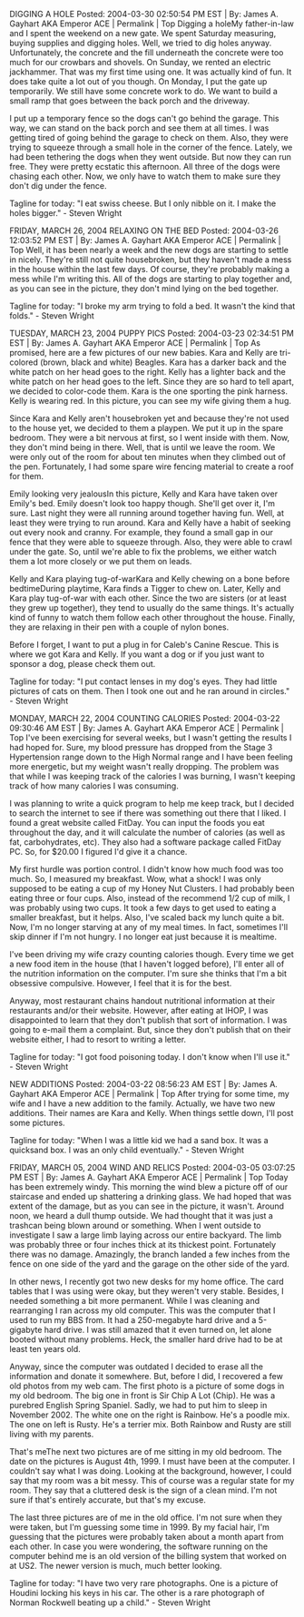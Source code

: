 DIGGING A HOLE
Posted: 2004-03-30 02:50:54 PM EST | By: James A. Gayhart AKA Emperor ACE | Permalink | Top
Digging a holeMy father-in-law and I spent the weekend on a new gate. We spent Saturday measuring, buying supplies and digging holes. Well, we tried to dig holes anyway. Unfortunately, the concrete and the fill underneath the concrete were too much for our crowbars and shovels. On Sunday, we rented an electric jackhammer. That was my first time using one. It was actually kind of fun. It does take quite a lot out of you though. On Monday, I put the gate up temporarily. We still have some concrete work to do. We want to build a small ramp that goes between the back porch and the driveway.

I put up a temporary fence so the dogs can't go behind the garage. This way, we can stand on the back porch and see them at all times. I was getting tired of going behind the garage to check on them. Also, they were trying to squeeze through a small hole in the corner of the fence. Lately, we had been tethering the dogs when they went outside. But now they can run free. They were pretty ecstatic this afternoon. All three of the dogs were chasing each other. Now, we only have to watch them to make sure they don't dig under the fence.

Tagline for today: "I eat swiss cheese. But I only nibble on it. I make the holes bigger." - Steven Wright

FRIDAY, MARCH 26, 2004
RELAXING ON THE BED
Posted: 2004-03-26 12:03:52 PM EST | By: James A. Gayhart AKA Emperor ACE | Permalink | Top
Well, it has been nearly a week and the new dogs are starting to settle in nicely. They're still not quite housebroken, but they haven't made a mess in the house within the last few days. Of course, they're probably making a mess while I'm writing this. All of the dogs are starting to play together and, as you can see in the picture, they don't mind lying on the bed together.

Tagline for today: "I broke my arm trying to fold a bed. It wasn't the kind that folds." - Steven Wright

TUESDAY, MARCH 23, 2004
PUPPY PICS
Posted: 2004-03-23 02:34:51 PM EST | By: James A. Gayhart AKA Emperor ACE | Permalink | Top
As promised, here are a few pictures of our new babies. Kara and Kelly are tri-colored (brown, black and white) Beagles. Kara has a darker back and the white patch on her head goes to the right. Kelly has a lighter back and the white patch on her head goes to the left. Since they are so hard to tell apart, we decided to color-code them. Kara is the one sporting the pink harness. Kelly is wearing red. In this picture, you can see my wife giving them a hug.

Since Kara and Kelly aren't housebroken yet and because they're not used to the house yet, we decided to them a playpen. We put it up in the spare bedroom. They were a bit nervous at first, so I went inside with them. Now, they don't mind being in there. Well, that is until we leave the room. We were only out of the room for about ten minutes when they climbed out of the pen. Fortunately, I had some spare wire fencing material to create a roof for them.

Emily looking very jealousIn this picture, Kelly and Kara have taken over Emily's bed. Emily doesn't look too happy though. She'll get over it, I'm sure. Last night they were all running around together having fun. Well, at least they were trying to run around. Kara and Kelly have a habit of seeking out every nook and cranny. For example, they found a small gap in our fence that they were able to squeeze through. Also, they were able to crawl under the gate. So, until we're able to fix the problems, we either watch them a lot more closely or we put them on leads.

Kelly and Kara playing tug-of-warKara and Kelly chewing on a bone before bedtimeDuring playtime, Kara finds a Tigger to chew on. Later, Kelly and Kara play tug-of-war with each other. Since the two are sisters (or at least they grew up together), they tend to usually do the same things. It's actually kind of funny to watch them follow each other throughout the house. Finally, they are relaxing in their pen with a couple of nylon bones.

Before I forget, I want to put a plug in for Caleb's Canine Rescue. This is where we got Kara and Kelly. If you want a dog or if you just want to sponsor a dog, please check them out.

Tagline for today: "I put contact lenses in my dog's eyes. They had little pictures of cats on them. Then I took one out and he ran around in circles." - Steven Wright

MONDAY, MARCH 22, 2004
COUNTING CALORIES
Posted: 2004-03-22 09:30:46 AM EST | By: James A. Gayhart AKA Emperor ACE | Permalink | Top
I've been exercising for several weeks, but I wasn't getting the results I had hoped for. Sure, my blood pressure has dropped from the Stage 3 Hypertension range down to the High Normal range and I have been feeling more energetic, but my weight wasn't really dropping. The problem was that while I was keeping track of the calories I was burning, I wasn't keeping track of how many calories I was consuming.

I was planning to write a quick program to help me keep track, but I decided to search the internet to see if there was something out there that I liked. I found a great website called FitDay. You can input the foods you eat throughout the day, and it will calculate the number of calories (as well as fat, carbohydrates, etc). They also had a software package called FitDay PC. So, for $20.00 I figured I'd give it a chance.

My first hurdle was portion control. I didn't know how much food was too much. So, I measured my breakfast. Wow, what a shock! I was only supposed to be eating a cup of my Honey Nut Clusters. I had probably been eating three or four cups. Also, instead of the recommend 1/2 cup of milk, I was probably using two cups. It took a few days to get used to eating a smaller breakfast, but it helps. Also, I've scaled back my lunch quite a bit. Now, I'm no longer starving at any of my meal times. In fact, sometimes I'll skip dinner if I'm not hungry. I no longer eat just because it is mealtime.

I've been driving my wife crazy counting calories though. Every time we get a new food item in the house (that I haven't logged before), I'll enter all of the nutrition information on the computer. I'm sure she thinks that I'm a bit obsessive compulsive. However, I feel that it is for the best.

Anyway, most restaurant chains handout nutritional information at their restaurants and/or their website. However, after eating at IHOP, I was disappointed to learn that they don't publish that sort of information. I was going to e-mail them a complaint. But, since they don't publish that on their website either, I had to resort to writing a letter.

Tagline for today: "I got food poisoning today. I don't know when I'll use it." - Steven Wright

NEW ADDITIONS
Posted: 2004-03-22 08:56:23 AM EST | By: James A. Gayhart AKA Emperor ACE | Permalink | Top
After trying for some time, my wife and I have a new addition to the family. Actually, we have two new additions. Their names are Kara and Kelly. When things settle down, I'll post some pictures.

Tagline for today: "When I was a little kid we had a sand box. It was a quicksand box. I was an only child eventually." - Steven Wright

FRIDAY, MARCH 05, 2004
WIND AND RELICS
Posted: 2004-03-05 03:07:25 PM EST | By: James A. Gayhart AKA Emperor ACE | Permalink | Top
Today has been extremely windy. This morning the wind blew a picture off of our staircase and ended up shattering a drinking glass. We had hoped that was extent of the damage, but as you can see in the picture, it wasn't. Around noon, we heard a dull thump outside. We had thought that it was just a trashcan being blown around or something. When I went outside to investigate I saw a large limb laying across our entire backyard. The limb was probably three or four inches thick at its thickest point. Fortunately there was no damage. Amazingly, the branch landed a few inches from the fence on one side of the yard and the garage on the other side of the yard.

In other news, I recently got two new desks for my home office. The card tables that I was using were okay, but they weren't very stable. Besides, I needed something a bit more permanent. While I was cleaning and rearranging I ran across my old computer. This was the computer that I used to run my BBS from. It had a 250-megabyte hard drive and a 5-gigabyte hard drive. I was still amazed that it even turned on, let alone booted without many problems. Heck, the smaller hard drive had to be at least ten years old.

Anyway, since the computer was outdated I decided to erase all the information and donate it somewhere. But, before I did, I recovered a few old photos from my web cam. The first photo is a picture of some dogs in my old bedroom. The big one in front is Sir Chip A Lot (Chip). He was a purebred English Spring Spaniel. Sadly, we had to put him to sleep in November 2002. The white one on the right is Rainbow. He's a poodle mix. The one on left is Rusty. He's a terrier mix. Both Rainbow and Rusty are still living with my parents.

That's meThe next two pictures are of me sitting in my old bedroom. The date on the pictures is August 4th, 1999. I must have been at the computer. I couldn't say what I was doing. Looking at the background, however, I could say that my room was a bit messy. This of course was a regular state for my room. They say that a cluttered desk is the sign of a clean mind. I'm not sure if that's entirely accurate, but that's my excuse.

The last three pictures are of me in the old office. I'm not sure when they were taken, but I'm guessing some time in 1999. By my facial hair, I'm guessing that the pictures were probably taken about a month apart from each other. In case you were wondering, the software running on the computer behind me is an old version of the billing system that worked on at US2. The newer version is much, much better looking.

Tagline for today: "I have two very rare photographs. One is a picture of Houdini locking his keys in his car. The other is a rare photograph of Norman Rockwell beating up a child." - Steven Wright